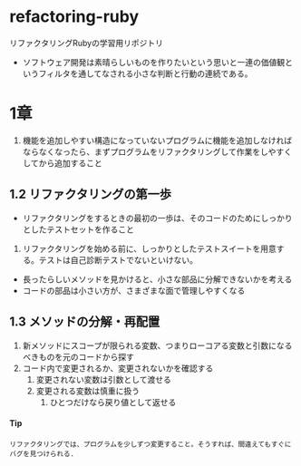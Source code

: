 # refactoring-ruby
リファクタリングRubyの学習用リポジトリ

- ソフトウェア開発は素晴らしいものを作りたいという思いと一連の価値観というフィルタを通してなされる小さな判断と行動の連続である。

# 1章
1. 機能を追加しやすい構造になっていないプログラムに機能を追加しなければならなくなったら、まずプログラムをリファクタリングして作業をしやすくしてから追加すること
## 1.2 リファクタリングの第一歩
- リファクタリングをするときの最初の一歩は、そのコードのためにしっかりとしたテストセットを作ること

1. リファクタリングを始める前に、しっかりとしたテストスイートを用意する。テストは自己診断テストでないといけない。

- 長ったらしいメソッドを見かけると、小さな部品に分解できないかを考える
- コードの部品は小さい方が、さまざまな面で管理しやすくなる

## 1.3 メソッドの分解・再配置
1. 新メソッドにスコープが限られる変数、つまりローコアる変数と引数になるべきものを元のコードから探す
2. コード内で変更されるか、変更されないかを確認する
   1. 変更されない変数は引数として渡せる
   2. 変更される変数は慎重に扱う
      1. ひとつだけなら戻り値として返せる

#### Tip
```
リファクタリングでは、プログラムを少しずつ変更すること。そうすれば、間違えてもすぐにバグを見つけられる.
```